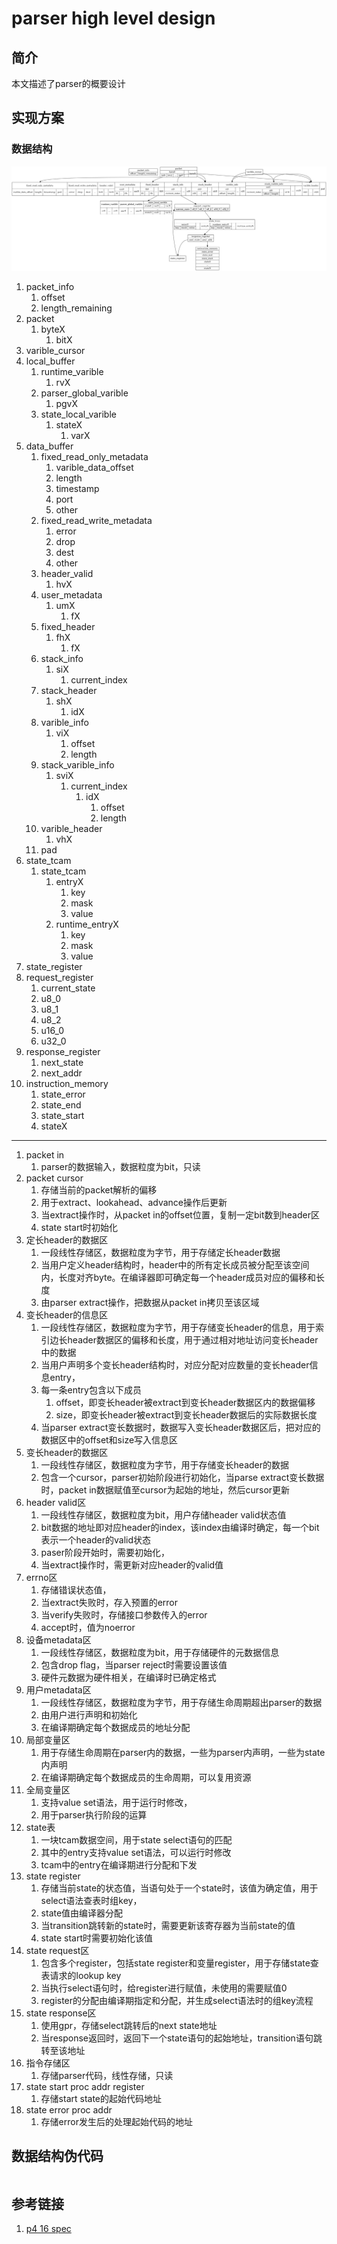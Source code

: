 # parser high level design

## 简介

本文描述了parser的概要设计

## 实现方案

### 数据结构

![parser-data-struct](./graph/parser-data-struct.png)

1. packet_info
    1. offset
    1. length_remaining
1. packet
    1. byteX
        1. bitX
1. varible_cursor
1. local_buffer
    1. runtime_varible
        1. rvX
    1. parser_global_varible
        1. pgvX
    1. state_local_varible
        1. stateX
            1. varX
1. data_buffer
    1. fixed_read_only_metadata
        1. varible_data_offset
        1. length
        1. timestamp
        1. port
        1. other
    1. fixed_read_write_metadata
        1. error
        1. drop
        1. dest
        1. other
    1. header_valid
        1. hvX
    1. user_metadata
        1. umX
            1. fX
    1. fixed_header
        1. fhX
            1. fX
    1. stack_info
        1. siX
            1. current_index
    1. stack_header
        1. shX
            1. idX
    1. varible_info
        1. viX
            1. offset
            1. length
    1. stack_varible_info
        1. sviX
            1. current_index
                1. idX
                    1. offset
                    1. length
    1. varible_header
        1. vhX
    1. pad
1. state_tcam
    1. state_tcam
        1. entryX
            1. key
            1. mask
            1. value
        1. runtime_entryX
            1. key
            1. mask
            1. value
1. state_register
1. request_register
    1. current_state
    1. u8_0
    1. u8_1
    1. u8_2
    1. u16_0
    1. u32_0
1. response_register
    1. next_state
    1. next_addr
1. instruction_memory
    1. state_error
    1. state_end
    1. state_start
    1. stateX

---

1. packet in
    1. parser的数据输入，数据粒度为bit，只读
1. packet cursor
    1. 存储当前的packet解析的偏移
    1. 用于extract、lookahead、advance操作后更新
    1. 当extract操作时，从packet in的offset位置，复制一定bit数到header区
    1. state start时初始化
1. 定长header的数据区
    1. 一段线性存储区，数据粒度为字节，用于存储定长header数据
    1. 当用户定义header结构时，header中的所有定长成员被分配至该空间内，长度对齐byte。在编译器即可确定每一个header成员对应的偏移和长度
    1. 由parser extract操作，把数据从packet in拷贝至该区域
1. 变长header的信息区
    1. 一段线性存储区，数据粒度为字节，用于存储变长header的信息，用于索引边长header数据区的偏移和长度，用于通过相对地址访问变长header中的数据
    1. 当用户声明多个变长header结构时，对应分配对应数量的变长header信息entry，
    1. 每一条entry包含以下成员
        1. offset，即变长header被extract到变长header数据区内的数据偏移
        1. size，即变长header被extract到变长header数据后的实际数据长度
    1. 当parser extract变长数据时，数据写入变长header数据区后，把对应的数据区中的offset和size写入信息区
1. 变长header的数据区
    1. 一段线性存储区，数据粒度为字节，用于存储变长header的数据
    1. 包含一个cursor，parser初始阶段进行初始化，当parse extract变长数据时，packet in数据赋值至cursor为起始的地址，然后cursor更新
1. header valid区
    1. 一段线性存储区，数据粒度为bit，用户存储header valid状态值
    1. bit数据的地址即对应header的index，该index由编译时确定，每一个bit表示一个header的valid状态
    1. paser阶段开始时，需要初始化，
    1. 当extract操作时，需更新对应header的valid值
1. errno区
    1. 存储错误状态值，
    1. 当extract失败时，存入预置的error
    1. 当verify失败时，存储接口参数传入的error
    1. accept时，值为noerror
1. 设备metadata区
    1. 一段线性存储区，数据粒度为bit，用于存储硬件的元数据信息
    1. 包含drop flag，当parser reject时需要设置该值
    1. 硬件元数据为硬件相关，在编译时已确定格式
1. 用户metadata区
    1. 一段线性存储区，数据粒度为字节，用于存储生命周期超出parser的数据
    1. 由用户进行声明和初始化
    1. 在编译期确定每个数据成员的地址分配
1. 局部变量区
    1. 用于存储生命周期在parser内的数据，一些为parser内声明，一些为state内声明
    1. 在编译期确定每个数据成员的生命周期，可以复用资源
1. 全局变量区
    1. 支持value set语法，用于运行时修改，
    1. 用于parser执行阶段的运算
1. state表
    1. 一块tcam数据空间，用于state select语句的匹配
    1. 其中的entry支持value set语法，可以运行时修改
    1. tcam中的entry在编译期进行分配和下发
1. state register
    1. 存储当前state的状态值，当语句处于一个state时，该值为确定值，用于select语法查表时组key，
    1. state值由编译器分配
    1. 当transition跳转新的state时，需要更新该寄存器为当前state的值
    1. state start时需要初始化该值
1. state request区
    1. 包含多个register，包括state register和变量register，用于存储state查表请求的lookup key
    1. 当执行select语句时，给register进行赋值，未使用的需要赋值0
    1. register的分配由编译期指定和分配，并生成select语法时的组key流程
1. state response区
    1. 使用gpr，存储select跳转后的next state地址
    1. 当response返回时，返回下一个state语句的起始地址，transition语句跳转至该地址
1. 指令存储区
    1. 存储parser代码，线性存储，只读
1. state start proc addr register
    1. 存储start state的起始代码地址
1. state error proc addr
    1. 存储error发生后的处理起始代码的地址

## 数据结构伪代码

``` c

```

## 参考链接

1. [p4 16 spec](https://p4.org/p4-spec/docs/P4-16-v1.2.4.html#sec-packet-parsing)
